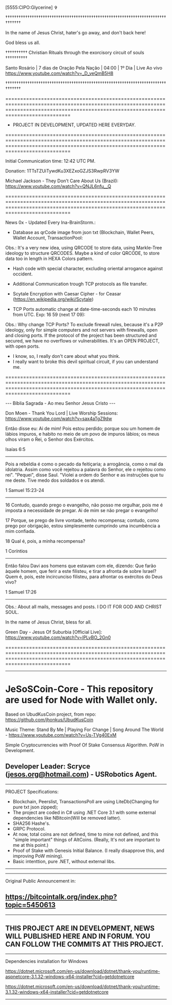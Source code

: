 [5555:CIPO:Glycerine] ✞

††††††††††††††††††††††††††††††††††††††††††††††††††††††††††††††††††††††††††††††††

In the name of Jesus Christ, hater's go away, and don't back here! 

God bless us all.

†††††††††† Christian Rituals through the exorcisory circuit of souls ††††††††††

Santo Rosário | 7 dias de Oração Pela Nação | 04:00 | 1º Dia | Live Ao vivo https://www.youtube.com/watch?v=_D_veQmB5H8


††††††††††††††††††††††††††††††††††††††††††††††††††††††††††††††††††††††††††††††††

========================================================================================================================================================================================

- PROJECT IN DEVELOPMENT, UPDATED HERE EVERYDAY.

========================================================================================================================================================================================


Initial Communication time: 12:42 UTC PM.

Donation: 1TTsTZUiTywdKu3XEZxoGZJS3RwpRV3YW

Michael Jackson - They Don’t Care About Us (Brazil): https://www.youtube.com/watch?v=QNJL6nfu__Q


========================================================================================================================================================================================

News 0x - Updated Every Ina-BrainStorm.:

- Database as qrCode image from json txt (Blockchain, Wallet Peers, Wallet Account, TransactionPool:

Obs.: It's a very new idea, using QRCODE to store data, using Markle-Tree ideology to structure QRCODES. Maybe a kind of color QRCODE, to store data too in length in HEXA Colors pattern.

- Hash code with special character, excluding oriental arrogance against occident.

- Additional Communication trough TCP protocols as file transfer.

- Scytale Encryption with Caesar Cipher - for Ceasar (https://en.wikipedia.org/wiki/Scytale)

- TCP Ports automatic change at date-time-seconds each 10 minutes from UTC. Exp:  16 59 (next 17 09):

Obs.: Why change TCP Ports? To exclude firewall rules, because it's a P2P ideology, only for simple computers and not servers with firewalls, open and closing ports. If the protocol of the project has been structured and secured, we have no overflows or vulnerabilities. It's an OPEN PROJECT, with open ports.



- I know, so, I really don't care about what you think.
- I really want to broke this devil spiritual circuit, if you can understand me.


========================================================================================================================================================================================

--- Bíblia Sagrada - Ao meu Senhor Jesus Cristo ---


Don Moen - Thank You Lord | Live Worship Sessions: https://www.youtube.com/watch?v=sax4aTgZ9dw


Então disse eu: Ai de mim! Pois estou perdido; porque sou um homem de lábios impuros, e habito no meio de um povo de impuros lábios; os meus olhos viram o Rei, o Senhor dos Exércitos.

Isaías 6:5

---

Pois a rebeldia
é como o pecado da feitiçaria;
a arrogância, como o mal da idolatria.
Assim como você rejeitou
a palavra do Senhor,
ele o rejeitou como rei". "Pequei", disse Saul. "Violei a ordem do Senhor e as instruções que tu me deste. Tive medo dos soldados e os atendi.

1 Samuel 15:23-24

---

16 Contudo, quando prego o evangelho, não posso me orgulhar, pois me é imposta a necessidade de pregar. Ai de mim se não pregar o evangelho! 

17 Porque, se prego de livre vontade, tenho recompensa; contudo, como prego por obrigação, estou simplesmente cumprindo uma incumbência a mim confiada. 

18 Qual é, pois, a minha recompensa?

1 Coríntios

---

Então falou Davi aos homens que estavam com ele, dizendo: Que farão àquele homem, que ferir a este filisteu, e tirar a afronta de sobre Israel? Quem é, pois, este incircunciso filisteu, para afrontar os exércitos do Deus vivo?

1 Samuel 17:26

---

Obs.: About all mails, messages and posts. I DO IT FOR GOD AND CHRIST SOUL.


In the name of Jesus Christ, bless for all.

Green Day - Jesus Of Suburbia [Official Live]: https://www.youtube.com/watch?v=lPLvBO_2Gn0

========================================================================================================================================================================================

--------------------------------------------------------------------------------------
# JeSoSCoin-Core - This repository are used for Node with Wallet only.

Based on UbudKusCoin project, from repo: https://github.com/jhonkus/UbudKusCoin

Music Theme: Stand By Me | Playing For Change | Song Around The World - https://www.youtube.com/watch?v=Us-TVg40ExM

Simple Cryptocurrencies with Proof Of Stake  Consensus Algorithm. PoW in Development.

Developer Leader: Scryce (jesos.org@hotmail.com) - USRobotics Agent.
--------------------------------------------------------------------------------------


--------------------------------------------------------------------------------------
PROJECT Specifications:

- Blockchain, Peerslist, TransactionsPoll are using LiteDb(Changing for pure txt json zipped);
- The project are coded in C# using .NET Core 3.1 with some external dependencies like NBitcoin(Will be removed latter).
- SHA256 Hashe's.
- GRPC Protocol.
- At now, total coins are not defined, time to mine not defined, and this "simple important" things of AltCoins. (Really, It's not are important to me at this point.)
- Proof of Stake with Genesis Initial Balance. (I really disapprove this, and improving PoW mining).
- Basic intenttion, pure .NET, without external libs.
--------------------------------------------------------------------------------------


--------------------------------------------------------------------------------------
Original Public Announcement in:

https://bitcointalk.org/index.php?topic=5450613
--------------------------------------------------------------------------------------


--------------------------------------------------------------------------------------
THIS PROJECT ARE IN DEVELOPMENT, NEWS WILL PUBLISHED HERE AND IN FORUM.
YOU CAN FOLLOW THE COMMITS AT THIS PROJECT.
--------------------------------------------------------------------------------------


--------------------------------------------------------------------------------------
Dependencies installation for Windows

https://dotnet.microsoft.com/en-us/download/dotnet/thank-you/runtime-aspnetcore-3.1.32-windows-x64-installer?cid=getdotnetcore

https://dotnet.microsoft.com/en-us/download/dotnet/thank-you/runtime-3.1.32-windows-x64-installer?cid=getdotnetcore

--------------------------------------------------------------------------------------
